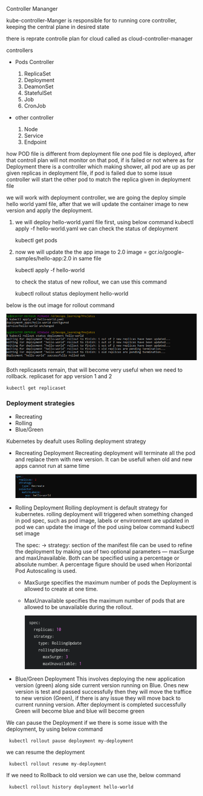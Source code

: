 Controller Mananger 

kube-controller-Manger is responsible for to running core controller, keeping the central plane in desired state 

there is reprate controlle plan for cloud called as cloud-controller-manager 

controllers
 - Pods Controller 
   1. ReplicaSet
   2. Deployment 
   3. DeamonSet
   4. StatefulSet
   5. Job
   6. CronJob

- other controller
  1. Node
  2. Service
  3. Endpoint

how POD file is different from deployment file 
one pod file is deployed, after that controll plan will not monitor on that pod, if is failed or not 
where as for Deployment there is a controller which making shower, all pod are up as per given replicas in deployment file, if pod is failed due to some issue controller will start the other pod to match the replica given in deployment file 
  
we will work with deployment controller, we are going the deploy simple hello world yaml file, after that we will update the container image to new version and apply the deployment.

 1. we will deploy hello-world.yaml file first, using below command
    kubectl apply -f hello-world.yaml
    we can check the status of deployment 

      kubectl get pods 

 2. now we will update the the app image to 2.0 
    image = gcr.io/google-samples/hello-app:2.0 in same file 

      kubectl apply -f hello-world 

    to check the status of new rollout, we can use this command 

      kubectl rollout status deployment hello-world

   below is the out image for rollout command

   ![alt text](image.png)
    
  Both replicasets remain, that will become very useful when we need to rollback. replicaset for app version 1 and 2 

    kubectl get replicaset 

### Deployment strategies 
   - Recreating 
   - Rolling 
   - Blue/Green

   Kubernetes by deafult uses Rolling deployment strategy

   - Recreating Deployment 
     Recreating deployment will terminate all the pod and replace them with new version. It can be usefull when old and new apps cannot run at same time 

     ![alt text](image-1.png)

   - Rolling Deployment 
     Rolling deployment is default strategy for kubernetes.
     rolling deployment will triggered when something changed in pod spec, such as pod image, labels or environment are updated in pod 
     we can update the image of the pod using below command 
     kubectl set image 

     The spec: -> strategy: section of the manifest file can be used to refine the deployment by making use of two optional parameters — maxSurge and maxUnavailable. Both can be specified using a percentage or absolute number. A percentage figure should be used when Horizontal Pod Autoscaling is used.

      - MaxSurge specifies the maximum number of pods the Deployment is allowed to create at one time.
      - MaxUnavailable specifies the maximum number of pods that are allowed to be unavailable during the rollout.  
        
        ![alt text](image-2.png)

   - Blue/Green Deployment 
     This involves deploying the new application version (green) along side current version running on Blue. Ones new version is test and passed successfully then they will move the traffice to new version (Green), if there is any issue they will move back to current running version. After deployment is completed successfully Green will become blue and blue will become green 

  We can pause the Deployment if we there is some issue with the deployment, by using below command 

     kubectl rollout pause deployment my-deployment

  we can resume the deployment
 
     kubectl rollout resume my-deployment 

  If we need to Rollback to old version we can use the, below command 

     kubectl rollout history deployment hello-world
     

